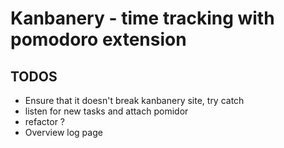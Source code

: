 # Kanbanery - time tracking with pomodoro extension

## TODOS

* Ensure that it doesn't break kanbanery site, try catch
* listen for new tasks and attach pomidor
* refactor ?
* Overview log page
